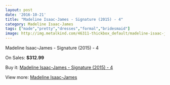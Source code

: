 ```yaml
---
layout: post
date: '2016-10-21'
title: "Madeline Isaac-James - Signature (2015) - 4"
category: Madeline Isaac-James
tags: ["made","pretty","dresses","formal","bridesmaid"]
image: http://img.metalkind.com/46311-thickbox_default/madeline-isaac-james-signature-2015-4.jpg
---
```

Madeline Isaac-James - Signature (2015) - 4

On Sales: **$312.99**
<a href="https://www.metalkind.com/en/madeline-isaacjames/13320-madeline-isaac-james-signature-2015-4.html"><amp-img layout="responsive" width="600" height="600" src="//img.metalkind.com/46311-thickbox_default/madeline-isaac-james-signature-2015-4.jpg" alt="Madeline Isaac-James - Signature (2015) - 4 0" /></a>

Buy it: [Madeline Isaac-James - Signature (2015) - 4](https://www.metalkind.com/en/madeline-isaacjames/13320-madeline-isaac-james-signature-2015-4.html "Madeline Isaac-James - Signature (2015) - 4")

View more: [Madeline Isaac-James](https://www.metalkind.com/en/80-madeline-isaacjames "Madeline Isaac-James")